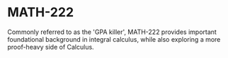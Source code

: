 # MATH-222
Commonly referred to as the 'GPA killer', MATH-222 provides important foundational background in integral calculus, while also exploring a more proof-heavy side of Calculus.
